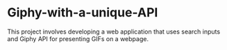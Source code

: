 # Giphy-with-a-unique-API
This project involves developing a web application that uses search inputs and Giphy API for presenting GIFs on a webpage. 
